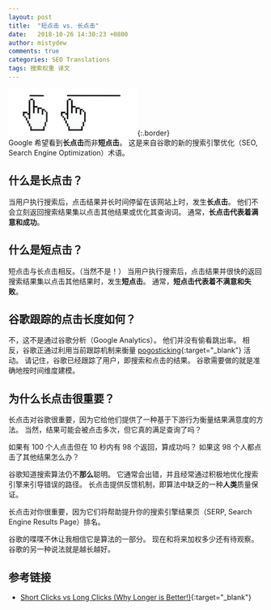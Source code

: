 ```yaml
---
layout: post
title:  "短点击 vs. 长点击"
date:   2018-10-26 14:30:23 +0800
author: mistydew
comments: true
categories: SEO Translations
tags: 搜索权重 译文
---
```

![short-clicks-vs-long-clicks](/assets/images/translation/short-clicks-vs-long-clicks.png){:.border}<br>
Google 希望看到**长点击**而非**短点击**。
这是来自谷歌的新的搜索引擎优化（SEO, Search Engine Optimization）术语。

## 什么是长点击？

当用户执行搜索后，点击结果并长时间停留在该网站上时，发生**长点击**。
他们不会立刻返回搜索结果集以点击其他结果或优化其查询词。
通常，**长点击代表着满意和成功**。

## 什么是短点击？

短点击与长点击相反。（当然不是！）
当用户执行搜索后，点击结果并很快的返回搜索结果集以点击其他结果时，发生**短点击**。
通常，**短点击代表着不满意和失败**。

## 谷歌跟踪的点击长度如何？

不，这不是通过谷歌分析（Google Analytics）。
他们并没有偷看跳出率。
相反，谷歌正通过利用当前跟踪机制来衡量 [pogosticking](http://www.blindfiveyearold.com/search-pogosticking-and-seo){:target="_blank"} 活动。
请记住，谷歌已经跟踪了用户，即搜索和点击的结果。
谷歌需要做的就是准确地按时间维度建模。

## 为什么长点击很重要？

长点击对谷歌很重要，因为它给他们提供了一种基于下游行为衡量结果满意度的方法。
当然，结果可能会被点击多次，但它真的满足查询了吗？

如果有 100 个人点击但在 10 秒内有 98 个返回，算成功吗？
如果这 98 个人都点击了其他结果怎么办？

谷歌知道搜索算法仍不**那么**聪明。
它通常会出错，并且经常通过积极地优化搜索引擎来引导错误的路径。
长点击提供反馈机制，即算法中缺乏的一种**人类**质量保证。

长点击对你很重要，因为它们将帮助提升你的搜索引擎结果页（SERP, Search Engine Results Page）排名。

谷歌的喋喋不休让我相信它是算法的一部分。
现在和将来加权多少还有待观察。
谷歌的另一种说法就是越长越好。

## 参考链接

* [Short Clicks vs Long Clicks (Why Longer is Better!)](http://www.blindfiveyearold.com/short-clicks-versus-long-clicks){:target="_blank"}
